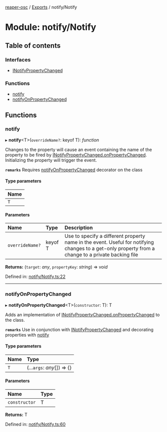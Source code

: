 [reaper-osc](../README.md) / [Exports](../modules.md) / notify/Notify

# Module: notify/Notify

## Table of contents

### Interfaces

- [INotifyPropertyChanged](../interfaces/notify_notify.inotifypropertychanged.md)

### Functions

- [notify](notify_notify.md#notify)
- [notifyOnPropertyChanged](notify_notify.md#notifyonpropertychanged)

## Functions

### notify

▸ **notify**<T\>(`overrideName?`: keyof T): *function*

Changes to the property will cause an event containing the name of the property to be fired by [INotifyPropertyChanged.onPropertyChanged](../interfaces/notify_notify.inotifypropertychanged.md#onpropertychanged).
Initializing the property will trigger the event.

**`remarks`**
Requires [notifyOnPropertyChanged](notify_notify.md#notifyonpropertychanged) decorator on the class

#### Type parameters

| Name |
| :------ |
| `T` |

#### Parameters

| Name | Type | Description |
| :------ | :------ | :------ |
| `overrideName?` | keyof T | Use to specify a different property name in the event. Useful for notifying changes to a get-only property from a change to a private backing file |

**Returns:** (`target`: *any*, `propertyKey`: *string*) => *void*

Defined in: [notify/Notify.ts:22](https://github.com/LykaiosNZ/reaper-osc.js/blob/7ba97a3/src/notify/Notify.ts#L22)

___

### notifyOnPropertyChanged

▸ **notifyOnPropertyChanged**<T\>(`constructor`: T): T

Adds an implementation of [INotifyPropertyChanged.onPropertyChanged](../interfaces/notify_notify.inotifypropertychanged.md#onpropertychanged) to the class.

**`remarks`**
Use in conjunction with [INotifyPropertyChanged](../interfaces/notify_notify.inotifypropertychanged.md) and decorating properties with [notify](notify_notify.md#notify)

#### Type parameters

| Name | Type |
| :------ | :------ |
| `T` | (...`args`: *any*[]) => {} |

#### Parameters

| Name | Type |
| :------ | :------ |
| `constructor` | T |

**Returns:** T

Defined in: [notify/Notify.ts:60](https://github.com/LykaiosNZ/reaper-osc.js/blob/7ba97a3/src/notify/Notify.ts#L60)
